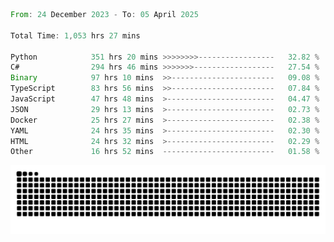 <!--START_SECTION:waka-->

```rust
From: 24 December 2023 - To: 05 April 2025

Total Time: 1,053 hrs 27 mins

Python            351 hrs 20 mins >>>>>>>>-----------------   32.82 %
C#                294 hrs 46 mins >>>>>>>------------------   27.54 %
Binary            97 hrs 10 mins  >>-----------------------   09.08 %
TypeScript        83 hrs 56 mins  >>-----------------------   07.84 %
JavaScript        47 hrs 48 mins  >------------------------   04.47 %
JSON              29 hrs 13 mins  >------------------------   02.73 %
Docker            25 hrs 27 mins  >------------------------   02.38 %
YAML              24 hrs 35 mins  >------------------------   02.30 %
HTML              24 hrs 32 mins  >------------------------   02.29 %
Other             16 hrs 52 mins  -------------------------   01.58 %
```

<!--END_SECTION:waka-->


<picture>
  <source media="(prefers-color-scheme: dark)" srcset="https://raw.githubusercontent.com/jeerawut97/jeerawut97/output/github-contribution-grid-snake.svg">
  <img alt="github contribution grid snake animation" src="https://raw.githubusercontent.com/jeerawut97/jeerawut97/output/github-contribution-grid-snake.svg">
</picture>
